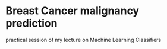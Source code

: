 # Breast Cancer malignancy prediction
practical session of my lecture on Machine Learning Classifiers
